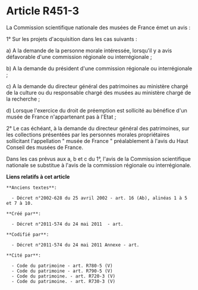 # Article R451-3

La Commission scientifique nationale des musées de France émet un avis : 

1° Sur les projets d'acquisition dans les cas suivants : 

a) A la demande de la personne morale intéressée, lorsqu'il y a avis défavorable d'une commission régionale ou
interrégionale ; 

b) A la demande du président d'une commission régionale ou interrégionale ; 

c) A la demande du directeur général des patrimoines au ministère chargé de la culture ou du responsable chargé des musées au
ministère chargé de la recherche ; 

d) Lorsque l'exercice du droit de préemption est sollicité au bénéfice d'un musée de France n'appartenant pas à l'Etat ; 

2° Le cas échéant, à la demande du directeur général des patrimoines, sur les collections présentées par les personnes
morales propriétaires sollicitant l'appellation " musée de France " préalablement à l'avis du Haut Conseil des musées de
France. 

Dans les cas prévus aux a, b et c du 1°, l'avis de la Commission scientifique nationale se substitue à l'avis de la
commission régionale ou interrégionale.

**Liens relatifs à cet article**

	**Anciens textes**:

	  - Décret n°2002-628 du 25 avril 2002 - art. 16 (Ab), alinéas 1 à 5 et 7 à 10.

	**Créé par**:

	  - Décret n°2011-574 du 24 mai 2011  - art.

	**Codifié par**:

	  - Décret n°2011-574 du 24 mai 2011 Annexe - art.

	**Cité par**:

	  - Code du patrimoine - art. R780-5 (V)
	  - Code du patrimoine - art. R790-5 (V)
	  - Code du patrimoine. - art. R720-3 (V)
	  - Code du patrimoine. - art. R730-3 (V)
